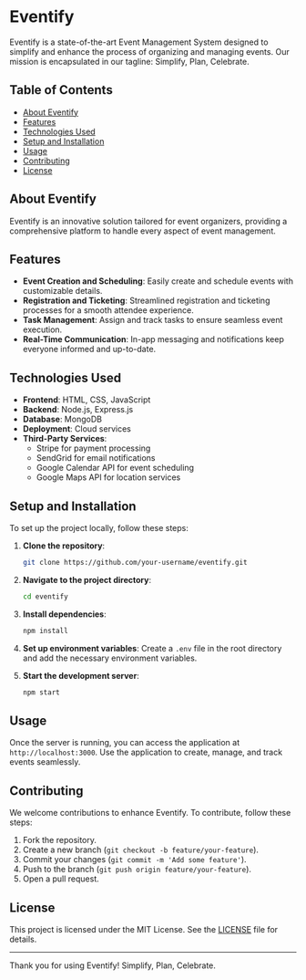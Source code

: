 # Eventify

Eventify is a state-of-the-art Event Management System designed to simplify and enhance the process of organizing and managing events. Our mission is encapsulated in our tagline: Simplify, Plan, Celebrate.

## Table of Contents

- [About Eventify](#about-eventify)
- [Features](#features)
- [Technologies Used](#technologies-used)
- [Setup and Installation](#setup-and-installation)
- [Usage](#usage)
- [Contributing](#contributing)
- [License](#license)

## About Eventify

Eventify is an innovative solution tailored for event organizers, providing a comprehensive platform to handle every aspect of event management.

## Features

- **Event Creation and Scheduling**: Easily create and schedule events with customizable details.
- **Registration and Ticketing**: Streamlined registration and ticketing processes for a smooth attendee experience.
- **Task Management**: Assign and track tasks to ensure seamless event execution.
- **Real-Time Communication**: In-app messaging and notifications keep everyone informed and up-to-date.

## Technologies Used

- **Frontend**: HTML, CSS, JavaScript
- **Backend**: Node.js, Express.js
- **Database**: MongoDB
- **Deployment**: Cloud services
- **Third-Party Services**:
  - Stripe for payment processing
  - SendGrid for email notifications
  - Google Calendar API for event scheduling
  - Google Maps API for location services

## Setup and Installation

To set up the project locally, follow these steps:

1. **Clone the repository**:
    ```bash
    git clone https://github.com/your-username/eventify.git
    ```

2. **Navigate to the project directory**:
    ```bash
    cd eventify
    ```

3. **Install dependencies**:
    ```bash
    npm install
    ```

4. **Set up environment variables**: Create a `.env` file in the root directory and add the necessary environment variables.

5. **Start the development server**:
    ```bash
    npm start
    ```

## Usage

Once the server is running, you can access the application at `http://localhost:3000`. Use the application to create, manage, and track events seamlessly.

## Contributing

We welcome contributions to enhance Eventify. To contribute, follow these steps:

1. Fork the repository.
2. Create a new branch (`git checkout -b feature/your-feature`).
3. Commit your changes (`git commit -m 'Add some feature'`).
4. Push to the branch (`git push origin feature/your-feature`).
5. Open a pull request.

## License

This project is licensed under the MIT License. See the [LICENSE](LICENSE) file for details.

---

Thank you for using Eventify! Simplify, Plan, Celebrate.
